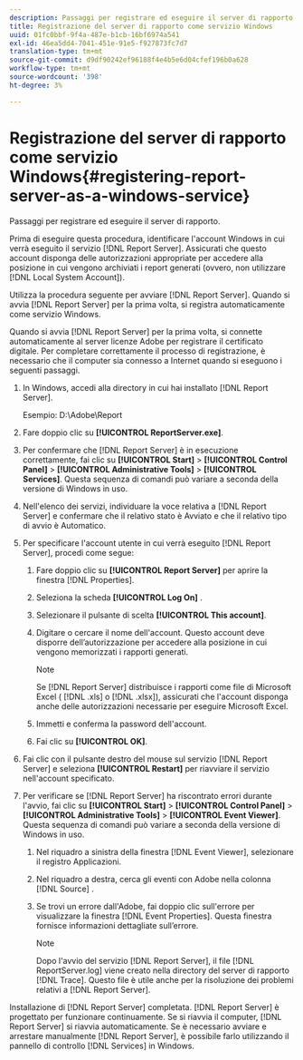 ```yaml
---
description: Passaggi per registrare ed eseguire il server di rapporto.
title: Registrazione del server di rapporto come servizio Windows
uuid: 01fc0bbf-9f4a-487e-b1cb-16bf6974a541
exl-id: 46ea5dd4-7041-451e-91e5-f927873fc7d7
translation-type: tm+mt
source-git-commit: d9df90242ef96188f4e4b5e6d04cfef196b0a628
workflow-type: tm+mt
source-wordcount: '398'
ht-degree: 3%

---
```


# Registrazione del server di rapporto come servizio Windows{#registering-report-server-as-a-windows-service}

Passaggi per registrare ed eseguire il server di rapporto.

Prima di eseguire questa procedura, identificare l&#39;account Windows in cui verrà eseguito il servizio [!DNL Report Server]. Assicurati che questo account disponga delle autorizzazioni appropriate per accedere alla posizione in cui vengono archiviati i report generati (ovvero, non utilizzare [!DNL Local System Account]).

Utilizza la procedura seguente per avviare [!DNL Report Server]. Quando si avvia [!DNL Report Server] per la prima volta, si registra automaticamente come servizio Windows.

Quando si avvia [!DNL Report Server] per la prima volta, si connette automaticamente al server licenze Adobe per registrare il certificato digitale. Per completare correttamente il processo di registrazione, è necessario che il computer sia connesso a Internet quando si eseguono i seguenti passaggi.

1. In Windows, accedi alla directory in cui hai installato [!DNL Report Server].

   Esempio: D:\Adobe\Report

1. Fare doppio clic su **[!UICONTROL ReportServer.exe]**.
1. Per confermare che [!DNL Report Server] è in esecuzione correttamente, fai clic su **[!UICONTROL Start]** > **[!UICONTROL Control Panel]** > **[!UICONTROL Administrative Tools]** > **[!UICONTROL Services]**. Questa sequenza di comandi può variare a seconda della versione di Windows in uso.
1. Nell&#39;elenco dei servizi, individuare la voce relativa a [!DNL Report Server] e confermare che il relativo stato è Avviato e che il relativo tipo di avvio è Automatico.
1. Per specificare l&#39;account utente in cui verrà eseguito [!DNL Report Server], procedi come segue:

   1. Fare doppio clic su **[!UICONTROL Report Server]** per aprire la finestra [!DNL Properties].

   1. Seleziona la scheda **[!UICONTROL Log On]** .
   1. Selezionare il pulsante di scelta **[!UICONTROL This account]**.
   1. Digitare o cercare il nome dell&#39;account. Questo account deve disporre dell’autorizzazione per accedere alla posizione in cui vengono memorizzati i rapporti generati.

      >[!NOTE]
      >
      >Se [!DNL Report Server] distribuisce i rapporti come file di Microsoft Excel ( [!DNL .xls] o [!DNL .xlsx]), assicurati che l&#39;account disponga anche delle autorizzazioni necessarie per eseguire Microsoft Excel.

   1. Immetti e conferma la password dell&#39;account.
   1. Fai clic su **[!UICONTROL OK]**.

1. Fai clic con il pulsante destro del mouse sul servizio [!DNL Report Server] e seleziona **[!UICONTROL Restart]** per riavviare il servizio nell&#39;account specificato.
1. Per verificare se [!DNL Report Server] ha riscontrato errori durante l&#39;avvio, fai clic su **[!UICONTROL Start]** > **[!UICONTROL Control Panel]** > **[!UICONTROL Administrative Tools]** > **[!UICONTROL Event Viewer]**. Questa sequenza di comandi può variare a seconda della versione di Windows in uso.

   1. Nel riquadro a sinistra della finestra [!DNL Event Viewer], selezionare il registro Applicazioni.
   1. Nel riquadro a destra, cerca gli eventi con Adobe nella colonna [!DNL Source] .
   1. Se trovi un errore dall&#39;Adobe, fai doppio clic sull&#39;errore per visualizzare la finestra [!DNL Event Properties]. Questa finestra fornisce informazioni dettagliate sull’errore.

      >[!NOTE]
      >
      >Dopo l&#39;avvio del servizio [!DNL Report Server], il file [!DNL ReportServer.log] viene creato nella directory del server di rapporto [!DNL Trace]. Questo file è utile anche per la risoluzione dei problemi relativi a [!DNL Report Server].

Installazione di [!DNL Report Server] completata. [!DNL Report Server] è progettato per funzionare continuamente. Se si riavvia il computer, [!DNL Report Server] si riavvia automaticamente. Se è necessario avviare e arrestare manualmente [!DNL Report Server], è possibile farlo utilizzando il pannello di controllo [!DNL Services] in Windows.
